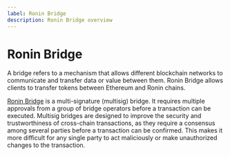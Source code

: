 ```yaml
---
label: Ronin Bridge
description: Ronin Bridge overview
---
```


# Ronin Bridge
A bridge refers to a mechanism that allows different blockchain networks to communicate and transfer data or value between them. Ronin Bridge allows clients to transfer tokens between Ethereum and Ronin chains. 

[Ronin Bridge](https://bridge.roninchain.com) is a multi-signature (multisig) bridge. It requires multiple approvals from a group of bridge operators before a transaction can be executed. Multisig bridges are designed to improve the security and trustworthiness of cross-chain transactions, as they require a consensus among several parties before a transaction can be confirmed. This makes it more difficult for any single party to act maliciously or make unauthorized changes to the transaction.
